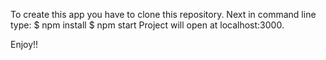 To create this app you have to clone this repository.
Next in command line type:
$ npm install
$ npm start
Project will open at localhost:3000.

Enjoy!!